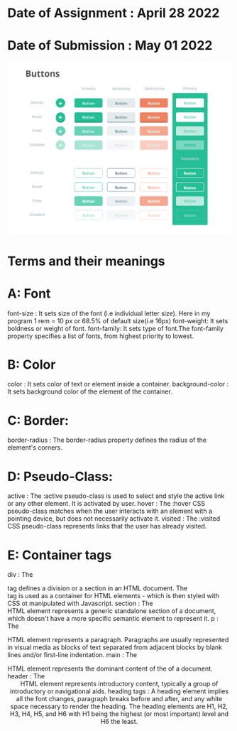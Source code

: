 # Date of Assignment : April 28 2022
# Date of Submission : May 01 2022
![screenshot](https://github.com/dikshangurung/wt-lab-assignment/blob/main/Lab/Lab%202/buttongit.png)

# Terms and their meanings
# A: Font
font-size : It sets size of the font (i.e individual letter size).
            Here in my program 1 rem = 10 px or 68.5% of default size(i.e 16px)
font-weight: It sets boldness or weight of font.
font-family: It sets type of font.The font-family property specifies a list of fonts, from highest priority to lowest.

# B: Color
color : It sets color of text or element inside a container.
background-color : It sets background color of the element of the container.
# C: Border:
border-radius : The border-radius property defines the radius of the element's corners.
# D: Pseudo-Class:
active : The :active pseudo-class is used to select and style the active link or any other element. It is activated by user.
hover : The :hover CSS pseudo-class matches when the user interacts with an element with a pointing device, but does not necessarily activate it.
visited : The :visited CSS pseudo-class represents links that the user has already visited.
# E: Container tags
div : The <div> tag defines a division or a section in an HTML document. The <div> tag is used as a container for HTML elements - which is then styled with CSS ot manipulated with Javascript.
section : The <section> HTML element represents a generic standalone section of a document, which doesn't have a more specific semantic element to represent it. 
p : The <p> HTML element represents a paragraph. Paragraphs are usually represented in visual media as blocks of text separated from adjacent blocks by blank lines and/or first-line indentation.
main : The <main> HTML element represents the dominant content of the <body> of a document.
header : The <header> HTML element represents introductory content, typically a group of introductory or navigational aids.
heading tags :  A heading element implies all the font changes, paragraph breaks before and after, and any white space necessary to render the heading. The heading                       elements are H1, H2, H3, H4, H5, and H6 with H1 being the highest (or most important) level and H6 the least.
